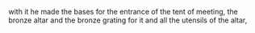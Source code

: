 with it he made the bases for the entrance of the tent of meeting, the bronze altar and the bronze grating for it and all the utensils of the altar,
